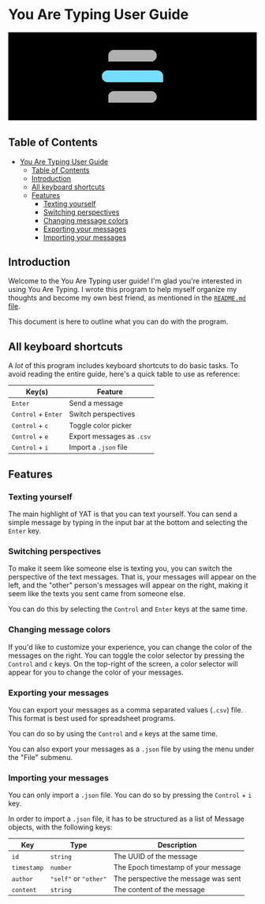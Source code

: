 # You Are Typing User Guide

![You Are Typing header](../.github/assets/header.png)

## Table of Contents

- [You Are Typing User Guide](#you-are-typing-user-guide)
  - [Table of Contents](#table-of-contents)
  - [Introduction](#introduction)
  - [All keyboard shortcuts](#all-keyboard-shortcuts)
  - [Features](#features)
    - [Texting yourself](#texting-yourself)
    - [Switching perspectives](#switching-perspectives)
    - [Changing message colors](#changing-message-colors)
    - [Exporting your messages](#exporting-your-messages)
    - [Importing your messages](#importing-your-messages)

## Introduction

Welcome to the You Are Typing user guide! I'm glad you're interested in using
You Are Typing. I wrote this program to help myself organize my thoughts and
become my own best friend, as mentioned in the [`README.md` file](../README.md).

This document is here to outline what you can do with the program.

## All keyboard shortcuts

A *lot* of this program includes keyboard shortcuts to do basic tasks. To avoid
reading the entire guide, here's a quick table to use as reference:

| Key(s)              | Feature                   |
| ------------------- | ------------------------- |
| `Enter`             | Send a message            |
| `Control` + `Enter` | Switch perspectives       |
| `Control` + `c`     | Toggle color picker       |
| `Control` + `e`     | Export messages as `.csv` |
| `Control` + `i`     | Import a `.json` file     |

## Features

### Texting yourself

The main highlight of YAT is that you can text yourself. You can send a simple
message by typing in the input bar at the bottom and selecting the `Enter` key.

### Switching perspectives

To make it seem like someone else is texting you, you can switch the perspective
of the text messages. That is, your messages will appear on the left, and the
"other" person's messages will appear on the right, making it seem like the
texts you sent came from someone else.

You can do this by selecting the `Control` and `Enter` keys at the same time.

### Changing message colors

If you'd like to customize your experience, you can change the color of the
messages on the right. You can toggle the color selector by pressing the
`Control` and `c` keys. On the top-right of the screen, a color selector will
appear for you to change the color of your messages.

### Exporting your messages

You can export your messages as a comma separated values (`.csv`) file. This
format is best used for spreadsheet programs.

You can do so by using the `Control` and `e` keys at the same time.

You can also export your messages as a `.json` file by using the menu under the
"File" submenu.

### Importing your messages

You can only import a `.json` file. You can do so by pressing the `Control` +
`i` key.

In order to import a `.json` file, it has to be structured as a list of Message
objects, with the following keys:

| Key         | Type                  | Description                          |
| ----------- | --------------------- | ------------------------------------ |
| `id`        | `string`              | The UUID of the message              |
| `timestamp` | `number`              | The Epoch timestamp of your message  |
| `author`    | `"self"` or `"other"` | The perspective the message was sent |
| `content`   | `string`              | The content of the message           |
